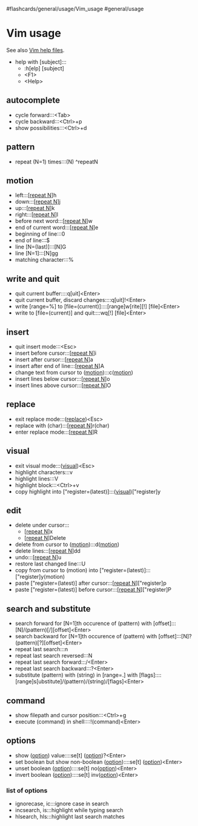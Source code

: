 #flashcards/general/usage/Vim_usage #general/usage

# Vim usage

See also [Vim help files](https://vimhelp.org/).

- help with \[subject\]:::<ul><li>:h[elp] [subject]</li><li>&lt;F1&gt;</li><li>&lt;Help&gt;</li></ul> <!--SR:!2023-05-06,74,313!2023-05-10,78,313-->

## autocomplete
- cycle forward:::\<Tab\> <!--SR:!2023-05-17,85,328!2023-04-17,60,308-->
- cycle backward:::\<Ctrl\>+p <!--SR:!2023-04-16,59,308!2023-03-12,28,268-->
- show possibilities:::\<Ctrl\>+d <!--SR:!2023-03-15,12,193!2023-03-31,43,288-->

## pattern
- repeat (N=1) times:::(N) ^repeatN <!--SR:!2023-03-16,32,293!2023-05-15,83,328-->

## motion
- left:::\[[repeat N](#^repeatN)\]h <!--SR:!2023-05-15,83,328!2023-04-05,48,288-->
- down:::\[[repeat N](#^repeatN)\]j <!--SR:!2023-05-12,80,313!2023-04-16,59,308-->
- up:::\[[repeat N](#^repeatN)\]k <!--SR:!2023-03-27,43,270!2023-03-11,27,267-->
- right:::\[[repeat N](#^repeatN)\]l <!--SR:!2023-05-16,84,328!2023-05-16,84,328-->
- before next word:::\[[repeat N](#^repeatN)\]w <!--SR:!2023-03-10,26,253!2023-03-30,42,288-->
- end of current word:::\[[repeat N](#^repeatN)\]e <!--SR:!2023-05-10,78,313!2023-05-11,79,313-->
- beginning of line:::0 <!--SR:!2023-05-09,77,310!2023-05-11,79,313-->
- end of line:::$ <!--SR:!2023-05-08,76,313!2023-05-10,78,313-->
- line \[N=(last)\]:::\[N\]G <!--SR:!2023-03-28,44,290!2023-05-12,80,313-->
- line \[N=1\]:::\[N\]gg <!--SR:!2023-05-06,74,313!2023-05-08,76,313-->
- matching character:::% <!--SR:!2023-03-27,43,273!2023-04-12,50,293-->

## write and quit
- quit current buffer::::q\[uit\]\<Enter\> <!--SR:!2023-05-05,73,313!2023-04-06,49,293-->
- quit current buffer, discard changes::::q\[uit\]!\<Enter\> <!--SR:!2023-05-06,74,313!2023-04-14,57,293-->
- write \[range=%\] to \[file=(current)\]::::\[range\]w\[rite\]\[!\] \[file\]\<Enter\> <!--SR:!2023-04-08,51,293!2023-05-14,82,328-->
- write to \[file=(current)\] and quit::::wq[!] \[file\]\<Enter\> <!--SR:!2023-05-07,75,313!2023-05-15,83,328-->

## insert
- quit insert mode:::\<Esc\> <!--SR:!2023-05-09,77,313!2023-05-08,76,313-->
- insert before cursor:::\[[repeat N](#^repeatN)\]i <!--SR:!2023-04-18,61,293!2023-05-17,85,328-->
- insert after cursor:::\[[repeat N](#^repeatN)\]a <!--SR:!2023-05-08,76,313!2023-04-17,60,308-->
- insert after end of line:::\[[repeat N](#^repeatN)\]A <!--SR:!2023-03-10,26,253!2023-05-09,77,313-->
- change text from cursor to ([motion](#motion)):::c([motion](#motion)) <!--SR:!2023-03-26,42,273!2023-04-10,53,293-->
- insert lines below cursor:::\[[repeat N](#^repeatN)\]o <!--SR:!2023-03-12,28,253!2023-03-18,34,293-->
- insert lines above cursor:::\[[repeat N](#^repeatN)\]O <!--SR:!2023-04-16,59,293!2023-04-13,56,293-->

## replace
- exit replace mode:::([replace](#replace))\<Esc\> <!--SR:!2023-05-06,74,313!2023-05-17,85,328-->
- replace with (char):::\[[repeat N](#^repeatN)\]r(char) <!--SR:!2023-03-26,42,273!2023-05-13,81,313-->
- enter replace mode:::\[[repeat N](#^repeatN)\]R <!--SR:!2023-04-12,55,293!2023-04-13,56,293-->

## visual
- exit visual mode:::([visual](#visual))\<Esc\> <!--SR:!2023-05-17,85,328!2023-05-16,84,328-->
- highlight characters:::v <!--SR:!2023-04-07,50,308!2023-04-18,61,308-->
- highlight lines:::V <!--SR:!2023-03-13,29,253!2023-03-31,43,288-->
- highlight block:::\<Ctrl\>+v <!--SR:!2023-03-15,31,253!2023-05-15,83,328-->
- copy highlight into \["register=(latest)\]:::([visual](#visual))\["register\]y <!--SR:!2023-03-29,41,273!2023-04-01,44,288-->

## edit
- delete under cursor:::<ul><li>\[[repeat N](#^repeatN)\]x</li><li>\[[repeat N](#^repeatN)\]Delete</li></ul> <!--SR:!2023-05-14,82,327!2023-04-14,57,308-->
- delete from cursor to ([motion](#motion)):::d([motion](#motion)) <!--SR:!2023-05-13,81,310!2023-05-13,81,313-->
- delete lines:::\[[repeat N](#^repeatN)\]dd <!--SR:!2023-05-11,79,313!2023-04-15,58,308-->
- undo:::\[[repeat N](#^repeatN)\]u <!--SR:!2023-03-17,33,293!2023-05-10,78,313-->
- restore last changed line:::U <!--SR:!2023-05-12,80,313!2023-04-06,49,288-->
- copy from cursor to (motion) into \["register=(latest)\]:::\["register\]y(motion) <!--SR:!2023-03-14,30,253!2023-05-16,84,328-->
- paste \["register=(latest)\] after cursor:::\[[repeat N](#^repeatN)\]\["register\]p <!--SR:!2023-04-15,58,307!2023-05-14,82,328-->
- paste \["register=(latest)\] before cursor:::\[[repeat N](#^repeatN)\]\["register\]P <!--SR:!2023-05-09,77,313!2023-04-17,60,307-->

## search and substitute
- search forward for \[N=1\]th occurence of (pattern) with \[offset\]:::\[N\]/(pattern)\[/\]\[offset\]\<Enter\> <!--SR:!2023-04-10,53,293!2023-03-12,28,253-->
- search backward for \[N=1\]th occurence of (pattern) with \[offset\]:::\[N\]?(pattern)\[?\]\[offset\]\<Enter\> <!--SR:!2023-03-11,27,250!2023-04-17,60,308-->
- repeat last search:::n <!--SR:!2023-05-13,81,313!2023-04-14,57,308-->
- repeat last search reversed:::N <!--SR:!2023-04-07,50,293!2023-03-23,35,268-->
- repeat last search forward:::/\<Enter\> <!--SR:!2023-04-01,35,273!2023-03-13,29,253-->
- repeat last search backward:::?\<Enter\> <!--SR:!2023-03-27,43,273!2023-03-15,31,268-->
- substitute (pattern) with (string) in \[range=.\] with \[flags\]::::\[range\]s\[ubstitute\]/(pattern)/(string)/\[flags\]\<Enter\> <!--SR:!2023-03-09,25,253!2023-05-05,73,313-->

## command
- show filepath and cursor position:::\<Ctrl\>+g <!--SR:!2023-03-28,35,268!2023-03-16,10,208-->
- execute (command) in shell::::!(command)\<Enter\> <!--SR:!2023-04-03,31,273!2023-05-07,75,313-->

## options
- show ([option](#list%20of%20options)) value::::se\[t\] ([option](#list%20of%20options))?\<Enter\> <!--SR:!2023-04-13,41,293!2023-05-17,85,327-->
- set boolean but show non-boolean ([option](#list%20of%20options))::::se\[t\] ([option](#list%20of%20options))\<Enter\> <!--SR:!2023-05-07,75,313!2023-03-29,45,288-->
- unset boolean ([option](#list%20of%20options))::::se\[t\] no([option](#list%20of%20options))\<Enter\> <!--SR:!2023-04-11,54,293!2023-05-12,80,313-->
- invert boolean ([option](#list%20of%20options))::::se\[t\] inv([option](#list%20of%20options))\<Enter\> <!--SR:!2023-05-05,73,313!2023-04-12,55,293-->

### list of options
- ignorecase, ic:::ignore case in search <!--SR:!2023-04-13,56,308!2023-04-16,59,308-->
- incsearch, is:::highlight while typing search <!--SR:!2023-04-09,52,293!2023-03-26,42,273-->
- hlsearch, hls:::highlight last search matches <!--SR:!2023-03-25,41,270!2023-04-15,58,308-->

